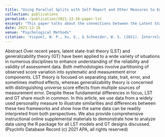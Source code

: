 ```yaml
---
title: "Using Parallel Splits with Self-Report and Other Measures to Enhance Precision in Generalizability Theory Analyses"
collection: publications
permalink: /publication/2021-12-16-paper-lst
excerpt: "This paper talks about the connections between the Latent State-trait theory (LST) and the Generalizability Theory (GT)"
date: 2021-12-16
venue: "Psychological Methods"
citation: 'Vispoel, W. P., Xu, G., & Schneider, W. S. (2021). Interrelationships between latent state-trait theory and generalizability theory within a structural equation modeling framework. Psychological Methods. Advance online publication. https://doi.org/10.1037/met0000290'
---
```


Abstract
Over recent years, latent state-trait theory (LST) and generalizability theory (GT) have been applied to a wide variety of situations in numerous disciplines to enhance understanding of the reliability and validity of assessment data. Both methodologies involve partitioning of observed score variation into systematic and measurement error components. LST theory is focused on separating state, trait, error, and sometimes method effects, whereas generalizability theory is concerned with distinguishing universe score effects from multiple sources of measurement error. Despite these fundamental differences in focus, LST and GT share much in common. In this article, we use data from a widely used personality measure to illustrate similarities and differences between these two frameworks and show how the same data can be readily interpreted from both perspectives. We also provide comprehensive instructional online supplemental materials to demonstrate how to analyze data using the R package for all LST models and GT designs discussed. (PsycInfo Database Record (c) 2021 APA, all rights reserved)
